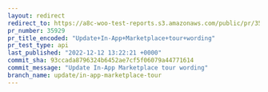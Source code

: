 ```yaml
---
layout: redirect
redirect_to: https://a8c-woo-test-reports.s3.amazonaws.com/public/pr/35929/api/index.html
pr_number: 35929
pr_title_encoded: "Update+In-App+Marketplace+tour+wording"
pr_test_type: api
last_published: "2022-12-12 13:22:21 +0000"
commit_sha: 93ccada8796324b6452ae7cf5f06079a44771614
commit_message: "Update In-App Marketplace tour wording"
branch_name: update/in-app-marketplace-tour
---
```

